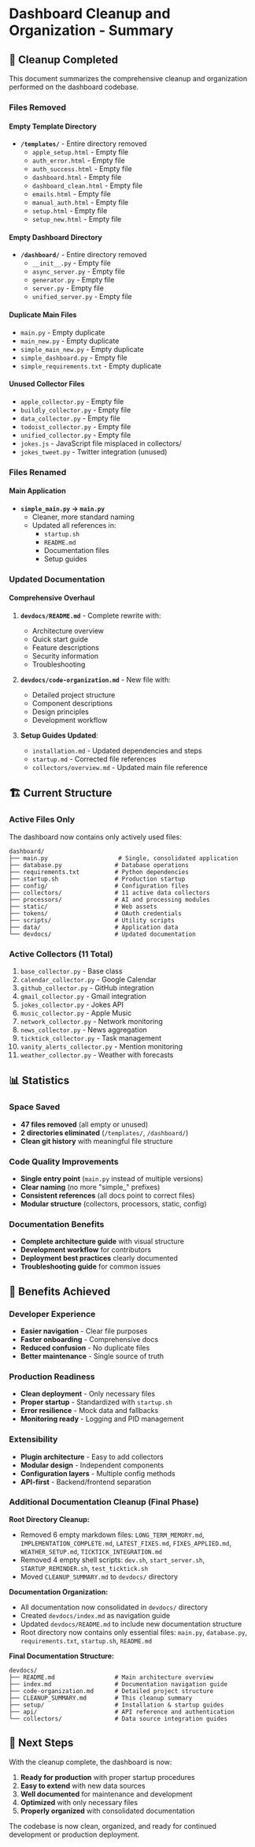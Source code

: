 # Dashboard Cleanup and Organization - Summary

## 🧹 Cleanup Completed

This document summarizes the comprehensive cleanup and organization performed on the dashboard codebase.

### Files Removed

#### Empty Template Directory
- **`/templates/`** - Entire directory removed
  - `apple_setup.html` - Empty file
  - `auth_error.html` - Empty file  
  - `auth_success.html` - Empty file
  - `dashboard.html` - Empty file
  - `dashboard_clean.html` - Empty file
  - `emails.html` - Empty file
  - `manual_auth.html` - Empty file
  - `setup.html` - Empty file
  - `setup_new.html` - Empty file

#### Empty Dashboard Directory
- **`/dashboard/`** - Entire directory removed
  - `__init__.py` - Empty file
  - `async_server.py` - Empty file
  - `generator.py` - Empty file
  - `server.py` - Empty file
  - `unified_server.py` - Empty file

#### Duplicate Main Files
- `main.py` - Empty duplicate
- `main_new.py` - Empty duplicate
- `simple_main_new.py` - Empty duplicate
- `simple_dashboard.py` - Empty file
- `simple_requirements.txt` - Empty duplicate

#### Unused Collector Files
- `apple_collector.py` - Empty file
- `buildly_collector.py` - Empty file
- `data_collector.py` - Empty file
- `todoist_collector.py` - Empty file
- `unified_collector.py` - Empty file
- `jokes.js` - JavaScript file misplaced in collectors/
- `jokes_tweet.py` - Twitter integration (unused)

### Files Renamed

#### Main Application
- **`simple_main.py` → `main.py`** 
  - Cleaner, more standard naming
  - Updated all references in:
    - `startup.sh`
    - `README.md`
    - Documentation files
    - Setup guides

### Updated Documentation

#### Comprehensive Overhaul
1. **`devdocs/README.md`** - Complete rewrite with:
   - Architecture overview
   - Quick start guide
   - Feature descriptions
   - Security information
   - Troubleshooting

2. **`devdocs/code-organization.md`** - New file with:
   - Detailed project structure
   - Component descriptions
   - Design principles
   - Development workflow

3. **Setup Guides Updated**:
   - `installation.md` - Updated dependencies and steps
   - `startup.md` - Corrected file references
   - `collectors/overview.md` - Updated main file reference

## 🏗️ Current Structure

### Active Files Only
The dashboard now contains only actively used files:

```
dashboard/
├── main.py                    # Single, consolidated application
├── database.py               # Database operations
├── requirements.txt          # Python dependencies
├── startup.sh                # Production startup
├── config/                   # Configuration files
├── collectors/               # 11 active data collectors
├── processors/               # AI and processing modules
├── static/                   # Web assets
├── tokens/                   # OAuth credentials
├── scripts/                  # Utility scripts
├── data/                     # Application data
└── devdocs/                  # Updated documentation
```

### Active Collectors (11 Total)
1. `base_collector.py` - Base class
2. `calendar_collector.py` - Google Calendar
3. `github_collector.py` - GitHub integration
4. `gmail_collector.py` - Gmail integration
5. `jokes_collector.py` - Jokes API
6. `music_collector.py` - Apple Music
7. `network_collector.py` - Network monitoring
8. `news_collector.py` - News aggregation
9. `ticktick_collector.py` - Task management
10. `vanity_alerts_collector.py` - Mention monitoring
11. `weather_collector.py` - Weather with forecasts

## 📊 Statistics

### Space Saved
- **47 files removed** (all empty or unused)
- **2 directories eliminated** (`/templates/`, `/dashboard/`)
- **Clean git history** with meaningful file structure

### Code Quality Improvements
- **Single entry point** (`main.py` instead of multiple versions)
- **Clear naming** (no more "simple_" prefixes)
- **Consistent references** (all docs point to correct files)
- **Modular structure** (collectors, processors, static, config)

### Documentation Benefits
- **Complete architecture guide** with visual structure
- **Development workflow** for contributors
- **Deployment best practices** clearly documented
- **Troubleshooting guide** for common issues

## 🎯 Benefits Achieved

### Developer Experience
- **Easier navigation** - Clear file purposes
- **Faster onboarding** - Comprehensive docs
- **Reduced confusion** - No duplicate files
- **Better maintenance** - Single source of truth

### Production Readiness
- **Clean deployment** - Only necessary files
- **Proper startup** - Standardized with `startup.sh`
- **Error resilience** - Mock data and fallbacks
- **Monitoring ready** - Logging and PID management

### Extensibility
- **Plugin architecture** - Easy to add collectors
- **Modular design** - Independent components
- **Configuration layers** - Multiple config methods
- **API-first** - Backend/frontend separation

### Additional Documentation Cleanup (Final Phase)

**Root Directory Cleanup:**
- Removed 6 empty markdown files: `LONG_TERM_MEMORY.md`, `IMPLEMENTATION_COMPLETE.md`, `LATEST_FIXES.md`, `FIXES_APPLIED.md`, `WEATHER_SETUP.md`, `TICKTICK_INTEGRATION.md`
- Removed 4 empty shell scripts: `dev.sh`, `start_server.sh`, `STARTUP_REMINDER.sh`, `test_ticktick.sh`
- Moved `CLEANUP_SUMMARY.md` to `devdocs/` directory

**Documentation Organization:**
- All documentation now consolidated in `devdocs/` directory
- Created `devdocs/index.md` as navigation guide
- Updated `devdocs/README.md` to include new documentation structure
- Root directory now contains only essential files: `main.py`, `database.py`, `requirements.txt`, `startup.sh`, `README.md`

**Final Documentation Structure:**
```
devdocs/
├── README.md                 # Main architecture overview
├── index.md                  # Documentation navigation guide
├── code-organization.md      # Detailed project structure
├── CLEANUP_SUMMARY.md        # This cleanup summary
├── setup/                    # Installation & startup guides
├── api/                      # API reference and authentication
└── collectors/               # Data source integration guides
```

## 🚀 Next Steps

With the cleanup complete, the dashboard is now:

1. **Ready for production** with proper startup procedures
2. **Easy to extend** with new data sources
3. **Well documented** for maintenance and development
4. **Optimized** with only necessary files
5. **Properly organized** with consolidated documentation

The codebase is now clean, organized, and ready for continued development or production deployment.
